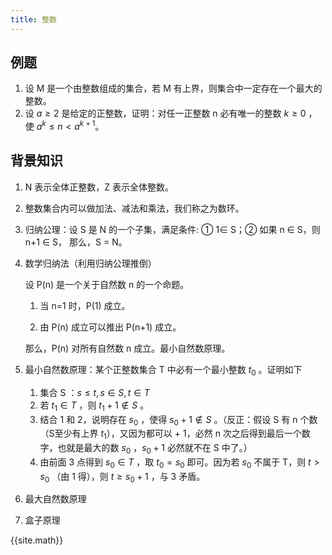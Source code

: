 ```yaml
---
title: 整数
---
```


## 例题

1. 设 M 是一个由整数组成的集合，若 M 有上界，则集合中一定存在一个最大的整数。
2. 设 $a \ge 2$ 是给定的正整数，证明：对任一正整数 n 必有唯一的整数 $k \ge 0$ ，使 $a^k \le n < a^{k+1}$。

## 背景知识

1. N 表示全体正整数，Z 表示全体整数。

2. 整数集合内可以做加法、减法和乘法，我们称之为数环。

3. 归纳公理：设 S 是 N 的一个子集，满足条件: ① 1∈ S；② 如果 n ∈ S，则 n+1 ∈ S， 那么，S = N。

4. 数学归纳法（利用归纳公理推倒）

   设 P(n) 是一个关于自然数 n 的一个命题。

   1. 当 n=1 时，P(1) 成立。

   2. 由 P(n) 成立可以推出 P(n+1) 成立。

    那么，P(n) 对所有自然数 n 成立。最小自然数原理。
   
5. 最小自然数原理：某个正整数集合 T 中必有一个最小整数 $t_0$ 。证明如下

   1. 集合 S ：$s \le t, s \in S, t\in T$ 
   2. 若 $t_1 \in T$ ，则 $t_1 +1 \notin S$ 。
   3. 结合 1 和 2，说明存在 $s_0$ ，使得 $s_0 +1 \notin S$ 。（反正：假设 S 有 n 个数（S至少有上界 $t_1$），又因为都可以 + 1，必然 n 次之后得到最后一个数字，也就是最大的数 $s_0$ ，$s_0 + 1$ 必然就不在 S 中了。）
   4. 由前面 3 点得到 $s_0 \in T$ ，取 $t_0 = s_0$ 即可。因为若 $s_0$ 不属于 T，则 $t > s_0$ （由 1 得），则 $t \ge s_0+1$ ，与 3 矛盾。

6. 最大自然数原理

7. 盒子原理



{{site.math}}

